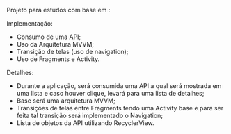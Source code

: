 Projeto para estudos com base em :

Implementação:

- Consumo de uma API;
- Uso da Arquitetura MVVM;
- Transição de telas (uso de navigation);
- Uso de Fragments e Activity.

Detalhes:

- Durante a aplicação, será consumida uma API a qual será mostrada em uma lista e caso houver clique, levará para uma lista de detalhes;
- Base será uma arquitetura MVVM;
- Transições de telas entre Fragments tendo uma Activity base e para ser feita tal transição será implementado o Navigation;
- Lista de objetos da API utilizando RecyclerView.

